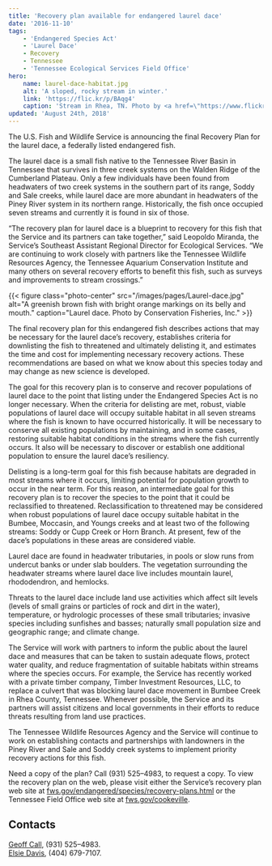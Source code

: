 ```yaml
---
title: 'Recovery plan available for endangered laurel dace'
date: '2016-11-10'
tags:
    - 'Endangered Species Act'
    - 'Laurel Dace'
    - Recovery
    - Tennessee
    - 'Tennessee Ecological Services Field Office'
hero:
    name: laurel-dace-habitat.jpg
    alt: 'A sloped, rocky stream in winter.'
    link: 'https://flic.kr/p/BAqg4'
    caption: 'Stream in Rhea, TN. Photo by <a href=\"https://www.flickr.com/photos/79666107@N00/\">Chris Morris</a> <a href=\"https://creativecommons.org/licenses/by/2.0/\">CC BY 2.0.</a>'
updated: 'August 24th, 2018'
---
```


The U.S. Fish and Wildlife Service is announcing the final Recovery Plan for the laurel dace, a federally listed endangered fish.

The laurel dace is a small fish native to the Tennessee River Basin in Tennessee that survives in three creek systems on the Walden Ridge of the Cumberland Plateau. Only a few individuals have been found from headwaters of two creek systems in the southern part of its range, Soddy and Sale creeks, while laurel dace are more abundant in headwaters of the Piney River system in its northern range. Historically, the fish once occupied seven streams and currently it is found in six of those.

“The recovery plan for laurel dace is a blueprint to recovery for this fish that the Service and its partners can take together,” said Leopoldo Miranda, the Service’s Southeast Assistant Regional Director for Ecological Services. “We are continuing to work closely with partners like the Tennessee Wildlife Resources Agency, the Tennessee Aquarium Conservation Institute and many others on several recovery efforts to benefit this fish, such as surveys and improvements to stream crossings.”

{{< figure class="photo-center" src="/images/pages/Laurel-dace.jpg" alt="A greenish brown fish with bright orange markings on its belly and mouth." caption="Laurel dace. Photo by Conservation Fisheries, Inc." >}}

The final recovery plan for this endangered fish describes actions that may be necessary for the laurel dace’s recovery, establishes criteria for downlisting the fish to threatened and ultimately delisting it, and estimates the time and cost for implementing necessary recovery actions. These recommendations are based on what we know about this species today and may change as new science is developed.

The goal for this recovery plan is to conserve and recover populations of laurel dace to the point that listing under the Endangered Species Act is no longer necessary. When the criteria for delisting are met, robust, viable populations of laurel dace will occupy suitable habitat in all seven streams where the fish is known to have occurred historically. It will be necessary to conserve all existing populations by maintaining, and in some cases, restoring suitable habitat conditions in the streams where the fish currently occurs. It also will be necessary to discover or establish one additional population to ensure the laurel dace’s resiliency.

Delisting is a long-term goal for this fish because habitats are degraded in most streams where it occurs, limiting potential for population growth to occur in the near term. For this reason, an intermediate goal for this recovery plan is to recover the species to the point that it could be reclassified to threatened. Reclassification to threatened may be considered when robust populations of laurel dace occupy suitable habitat in the Bumbee, Moccasin, and Youngs creeks and at least two of the following streams: Soddy or Cupp Creek or Horn Branch. At present, few of the dace’s populations in these areas are considered viable.

Laurel dace are found in headwater tributaries, in pools or slow runs from undercut banks or under slab boulders. The vegetation surrounding the headwater streams where laurel dace live includes mountain laurel, rhododendron, and hemlocks.

Threats to the laurel dace include land use activities which affect silt levels (levels of small grains or particles of rock and dirt in the water), temperature, or hydrologic processes of these small tributaries; invasive species including sunfishes and basses; naturally small population size and geographic range; and climate change.

The Service will work with partners to inform the public about the laurel dace and measures that can be taken to sustain adequate flows, protect water quality, and reduce fragmentation of suitable habitats within streams where the species occurs. For example, the Service has recently worked with a private timber company, Timber Investment Resources, LLC, to replace a culvert that was blocking laurel dace movement in Bumbee Creek in Rhea County, Tennessee. Whenever possible, the Service and its partners will assist citizens and local governments in their efforts to reduce threats resulting from land use practices.

The Tennessee Wildlife Resources Agency and the Service will continue to work on establishing contacts and partnerships with landowners in the Piney River and Sale and Soddy creek systems to implement priority recovery actions for this fish.

Need a copy of the plan? Call (931) 525–4983, to request a copy. To view the recovery plan on the web, please visit either the Service’s recovery plan web site at [fws.gov/endangered/species/recovery-plans.html](https://www.fws.gov/endangered/species/recovery-plans.html) or the Tennessee Field Office web site at [fws.gov/cookeville](https://www.fws.gov/cookeville).

## Contacts

[Geoff Call](mailto:Geoff_Call@fws.gov?subject=Re+Recovery+Plan+Available+for+Endangered+Laurel+Dace), (931) 525–4983.  
[Elsie Davis](mailto:Elsie_Davis@fws.gov?subject=Re+Recovery+Plan+Available+for+Endangered+Laurel+Dace), (404) 679-7107.
